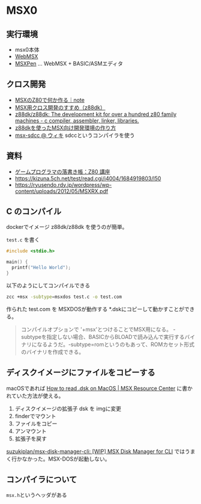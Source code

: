 # MSX0

## 実行環境

- msx0本体
- [WebMSX](https://webmsx.org/)
- [MSXPen](https://msxpen.com/) ... WebMSX + BASIC/ASMエディタ

## クロス開発

- [MSXのZ80で何か作る｜note](https://note.com/msx_z80_program)
- [MSX用クロス開発のすすめ（z88dk）](https://juangotoh.hatenablog.com/entry/2015/10/29/231107)
- [z88dk/z88dk: The development kit for over a hundred z80 family machines - c compiler, assembler, linker, libraries\.](https://github.com/z88dk/z88dk)
- [z88dkを使ったMSX向け開発環境の作り方](https://chikuwa-empire.com/computer/msx-devenv-001/)
- [msx-sdcc @ ウィキ](https://w.atwiki.jp/msx-sdcc/) sdccというコンパイラを使う

## 資料
- [ゲームプログラマの落書き帳：Z80 講座](https://xevi.web.fc2.com/z80/index.html)
- https://kizuna.5ch.net/test/read.cgi/i4004/1684919803/l50
- https://ryusendo.rdy.jp/wordpress/wp-content/uploads/2012/05/MSXRX.pdf

## C のコンパイル

dockerでイメージ z88dk/z88dk を使うのが簡単。

`test.c` を書く

```c
#include <stdio.h>

main() {
  printf("Hello World");
}
```

以下のようにしてコンパイルできる

```sh
zcc +msx -subtype=msxdos test.c -o test.com
```

作られた test.com を MSXDOSが動作する *.dskにコピーして動かすことができる。

> コンパイルオプションで '+msx'とつけることでMSX用になる。 -subtypeを指定しない場合、BASICからBLOADで読み込んで実行するバイナリになるようだ。-subtype=romというのもあって、ROMカセット形式のバイナリを作成できる。





## ディスクイメージにファイルをコピーする

macOSであれば [How to read \.dsk on MacOS \| MSX Resource Center](https://www.msx.org/forum/msx-talk/software/how-to-read-dsk-on-macos) に書かれていた方法が使える。


1. ディスクイメージの拡張子 dsk を imgに変更
2. finderでマウント
3. ファイルをコピー
4. アンマウント
5. 拡張子を戻す

[suzukiplan/msx\-disk\-manager\-cli: \[WIP\] MSX Disk Manager for CLI](https://github.com/suzukiplan/msx-disk-manager-cli) ではうまく行かなかった。MSX-DOSが起動しない。

## コンパイラについて

`msx.h`というヘッダがある
